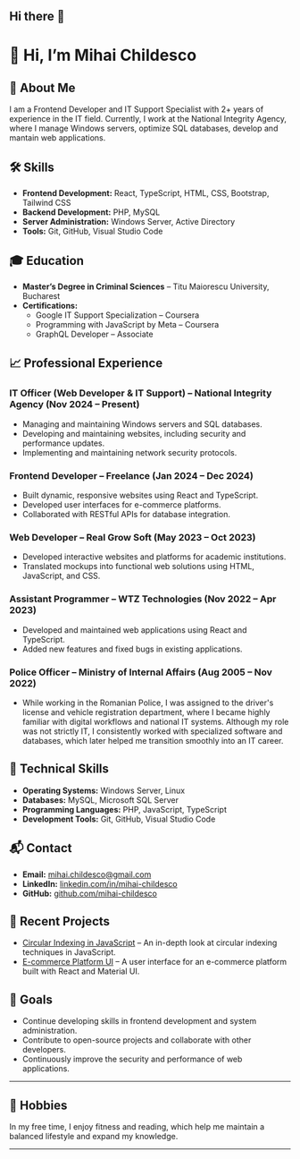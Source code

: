 ## Hi there 👋

<!--
**mihaichildesco/mihaichildesco** is a ✨ _special_ ✨ repository because its `README.md` (this file) appears on your GitHub profile.

-->


# 👋 Hi, I’m Mihai Childesco

## 💼 About Me

I am a Frontend Developer and IT Support Specialist with 2+ years of experience in the IT field. Currently, I work at the National Integrity Agency, where I manage Windows servers, optimize SQL databases, develop and mantain web applications. 

## 🛠️ Skills

- **Frontend Development:** React, TypeScript, HTML, CSS, Bootstrap, Tailwind CSS  
- **Backend Development:** PHP, MySQL  
- **Server Administration:** Windows Server, Active Directory  
- **Tools:** Git, GitHub, Visual Studio Code  

## 🎓 Education

- **Master’s Degree in Criminal Sciences** – Titu Maiorescu University, Bucharest  
- **Certifications:**  
  - Google IT Support Specialization – Coursera  
  - Programming with JavaScript by Meta – Coursera  
  - GraphQL Developer – Associate  

## 📈 Professional Experience

### IT Officer (Web Developer & IT Support) – National Integrity Agency (Nov 2024 – Present)

- Managing and maintaining Windows servers and SQL databases.  
- Developing and maintaining websites, including security and performance updates.  
- Implementing and maintaining network security protocols.  

### Frontend Developer – Freelance (Jan 2024 – Dec 2024)

- Built dynamic, responsive websites using React and TypeScript.  
- Developed user interfaces for e-commerce platforms.  
- Collaborated with RESTful APIs for database integration.  

### Web Developer – Real Grow Soft (May 2023 – Oct 2023)

- Developed interactive websites and platforms for academic institutions.  
- Translated mockups into functional web solutions using HTML, JavaScript, and CSS.  

### Assistant Programmer – WTZ Technologies (Nov 2022 – Apr 2023)

- Developed and maintained web applications using React and TypeScript.  
- Added new features and fixed bugs in existing applications.  

### Police Officer – Ministry of Internal Affairs (Aug 2005 – Nov 2022)

- While working in the Romanian Police, I was assigned to the driver's license and vehicle registration department, where I became highly familiar with digital workflows and national IT systems. Although my role was not strictly IT, I consistently worked with specialized software and databases, which later helped me transition smoothly into an IT career.

## 🧠 Technical Skills

- **Operating Systems:** Windows Server, Linux  
- **Databases:** MySQL, Microsoft SQL Server  
- **Programming Languages:** PHP, JavaScript, TypeScript  
- **Development Tools:** Git, GitHub, Visual Studio Code  

## 📬 Contact

- **Email:** mihai.childesco@gmail.com  
- **LinkedIn:** [linkedin.com/in/mihai-childesco](https://www.linkedin.com/in/mihai-childesco/)  
- **GitHub:** [github.com/mihai-childesco](https://github.com/mihaichildesco)  

## 📌 Recent Projects

- [Circular Indexing in JavaScript](https://medium.com/@mihai.childesco/circular-indexing-in-javascript-programming-7199197b0d35) – An in-depth look at circular indexing techniques in JavaScript.  
- [E-commerce Platform UI](https://github.com/mihai-childesco/e-commerce-ui) – A user interface for an e-commerce platform built with React and Material UI.  

## 🎯 Goals

- Continue developing skills in frontend development and system administration.  
- Contribute to open-source projects and collaborate with other developers.  
- Continuously improve the security and performance of web applications.  

---

## 🎨 Hobbies

In my free time, I enjoy fitness and reading, which help me maintain a balanced lifestyle and expand my knowledge.

---






